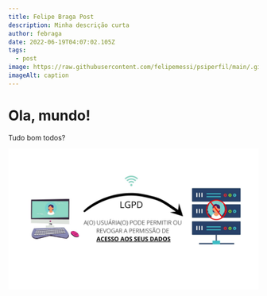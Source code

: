 ```yaml
---
title: Felipe Braga Post
description: Minha descrição curta
author: febraga
date: 2022-06-19T04:07:02.105Z
tags:
  - post
image: https://raw.githubusercontent.com/felipemessi/psiperfil/main/.github/LGPD.jpg
imageAlt: caption
---
```

# Ola, mundo!
Tudo bom todos?

![img](https://raw.githubusercontent.com/felipemessi/psiperfil/main/.github/LGPD.jpg)